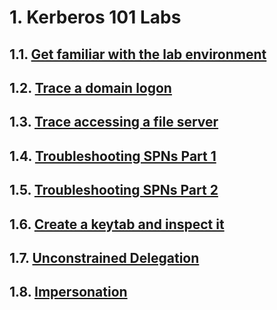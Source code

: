 # 1. Kerberos 101 Labs

## 1.1. [Get familiar with the lab environment](LabEnvironment.md)

## 1.2. [Trace a domain logon](./TraceDomainLogon.md)

## 1.3. [Trace accessing a file server](./TraceAccessingFileServer.md)

## 1.4. [Troubleshooting SPNs Part 1](./TroubleshootingSpnsPart1.md)

## 1.5. [Troubleshooting SPNs Part 2](./TroubleshootingSpnsPart2.md)

## 1.6. [Create a keytab and inspect it](./CreateKeytabAndInspectIt.md)

## 1.7. [Unconstrained Delegation](./UnconstrainedDelegation.md)

## 1.8. [Impersonation](./Impersonation.md)
